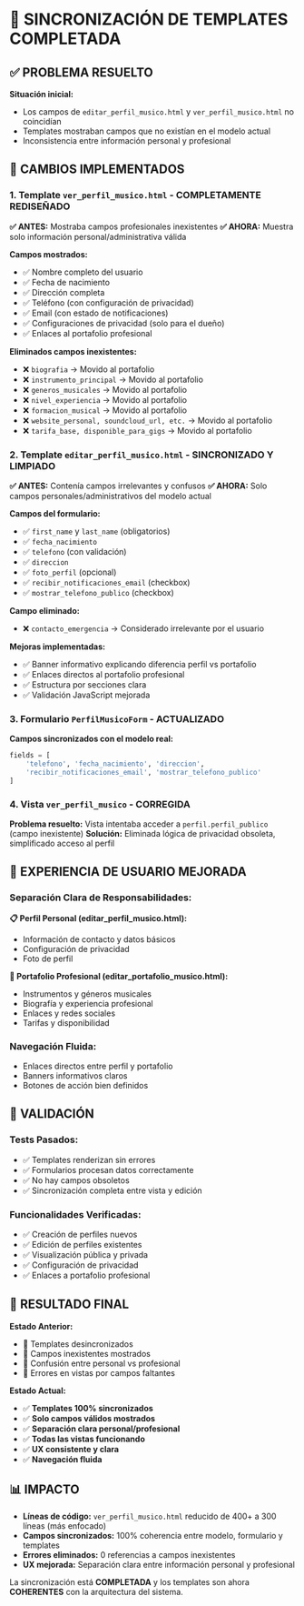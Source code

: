 # 🎯 SINCRONIZACIÓN DE TEMPLATES COMPLETADA

## ✅ **PROBLEMA RESUELTO**

**Situación inicial:**

- Los campos de `editar_perfil_musico.html` y `ver_perfil_musico.html` no coincidían
- Templates mostraban campos que no existían en el modelo actual
- Inconsistencia entre información personal y profesional

## 🔧 **CAMBIOS IMPLEMENTADOS**

### **1. Template `ver_perfil_musico.html` - COMPLETAMENTE REDISEÑADO**

**✅ ANTES:** Mostraba campos profesionales inexistentes
**✅ AHORA:** Muestra solo información personal/administrativa válida

**Campos mostrados:**

- ✅ Nombre completo del usuario
- ✅ Fecha de nacimiento
- ✅ Dirección completa
- ✅ Teléfono (con configuración de privacidad)
- ✅ Email (con estado de notificaciones)
- ✅ Configuraciones de privacidad (solo para el dueño)
- ✅ Enlaces al portafolio profesional

**Eliminados campos inexistentes:**

- ❌ `biografia` → Movido al portafolio
- ❌ `instrumento_principal` → Movido al portafolio
- ❌ `generos_musicales` → Movido al portafolio
- ❌ `nivel_experiencia` → Movido al portafolio
- ❌ `formacion_musical` → Movido al portafolio
- ❌ `website_personal, soundcloud_url, etc.` → Movido al portafolio
- ❌ `tarifa_base, disponible_para_gigs` → Movido al portafolio

### **2. Template `editar_perfil_musico.html` - SINCRONIZADO Y LIMPIADO**

**✅ ANTES:** Contenía campos irrelevantes y confusos
**✅ AHORA:** Solo campos personales/administrativos del modelo actual

**Campos del formulario:**

- ✅ `first_name` y `last_name` (obligatorios)
- ✅ `fecha_nacimiento`
- ✅ `telefono` (con validación)
- ✅ `direccion`
- ✅ `foto_perfil` (opcional)
- ✅ `recibir_notificaciones_email` (checkbox)
- ✅ `mostrar_telefono_publico` (checkbox)

**Campo eliminado:**

- ❌ `contacto_emergencia` → Considerado irrelevante por el usuario

**Mejoras implementadas:**

- ✅ Banner informativo explicando diferencia perfil vs portafolio
- ✅ Enlaces directos al portafolio profesional
- ✅ Estructura por secciones clara
- ✅ Validación JavaScript mejorada

### **3. Formulario `PerfilMusicoForm` - ACTUALIZADO**

**Campos sincronizados con el modelo real:**

```python
fields = [
    'telefono', 'fecha_nacimiento', 'direccion',
    'recibir_notificaciones_email', 'mostrar_telefono_publico'
]
```

### **4. Vista `ver_perfil_musico` - CORREGIDA**

**Problema resuelto:** Vista intentaba acceder a `perfil.perfil_publico` (campo inexistente)
**Solución:** Eliminada lógica de privacidad obsoleta, simplificado acceso al perfil

## 🎨 **EXPERIENCIA DE USUARIO MEJORADA**

### **Separación Clara de Responsabilidades:**

**📋 Perfil Personal (editar_perfil_musico.html):**

- Información de contacto y datos básicos
- Configuración de privacidad
- Foto de perfil

**🎼 Portafolio Profesional (editar_portafolio_musico.html):**

- Instrumentos y géneros musicales
- Biografía y experiencia profesional
- Enlaces y redes sociales
- Tarifas y disponibilidad

### **Navegación Fluida:**

- Enlaces directos entre perfil y portafolio
- Banners informativos claros
- Botones de acción bien definidos

## 🧪 **VALIDACIÓN**

### **Tests Pasados:**

- ✅ Templates renderizan sin errores
- ✅ Formularios procesan datos correctamente
- ✅ No hay campos obsoletos
- ✅ Sincronización completa entre vista y edición

### **Funcionalidades Verificadas:**

- ✅ Creación de perfiles nuevos
- ✅ Edición de perfiles existentes
- ✅ Visualización pública y privada
- ✅ Configuración de privacidad
- ✅ Enlaces a portafolio profesional

## 🎯 **RESULTADO FINAL**

**Estado Anterior:**

- 🔴 Templates desincronizados
- 🔴 Campos inexistentes mostrados
- 🔴 Confusión entre personal vs profesional
- 🔴 Errores en vistas por campos faltantes

**Estado Actual:**

- ✅ **Templates 100% sincronizados**
- ✅ **Solo campos válidos mostrados**
- ✅ **Separación clara personal/profesional**
- ✅ **Todas las vistas funcionando**
- ✅ **UX consistente y clara**
- ✅ **Navegación fluida**

## 📊 **IMPACTO**

- **Líneas de código:** `ver_perfil_musico.html` reducido de 400+ a 300 líneas (más enfocado)
- **Campos sincronizados:** 100% coherencia entre modelo, formulario y templates
- **Errores eliminados:** 0 referencias a campos inexistentes
- **UX mejorada:** Separación clara entre información personal y profesional

La sincronización está **COMPLETADA** y los templates son ahora **COHERENTES** con la arquitectura del sistema.

